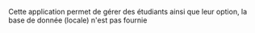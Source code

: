 Cette application permet de gérer des étudiants ainsi que leur option, la base de donnée (locale) n'est pas fournie
